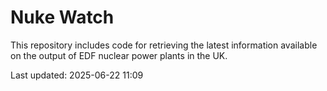# Nuke Watch

This repository includes code for retrieving the latest information available on the output of EDF nuclear power plants in the UK.

Last updated: 2025-06-22 11:09